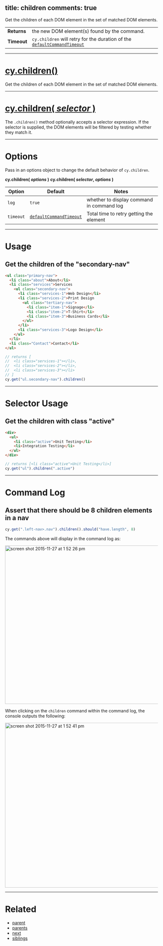 title: children
comments: true
---

Get the children of each DOM element in the set of matched DOM elements.

| | |
|--- | --- |
| **Returns** | the new DOM element(s) found by the command. |
| **Timeout** | `cy.children` will retry for the duration of the [`defaultCommandTimeout`](https://on.cypress.io/guides/configuration#section-timeouts) |

***

# [cy.children()](#section-usage)

Get the children of each DOM element in the set of matched DOM elements.

***

# [cy.children( *selector* )](#section-selector-usage)

The `.children()` method optionally accepts a selector expression. If the selector is supplied, the DOM elements will be filtered by testing whether they match it.

***

# Options

Pass in an options object to change the default behavior of `cy.children`.

**cy.children( *options* )**
**cy.children( *selector*, *options* )**

Option | Default | Notes
--- | --- | ---
`log` | `true` | whether to display command in command log
`timeout` | [`defaultCommandTimeout`](https://on.cypress.io/guides/configuration#section-timeouts) | Total time to retry getting the element

***

# Usage

## Get the children of the "secondary-nav"

```html
<ul class="primary-nav">
  <li class="about">About</li>
  <li class="services">Services
    <ul class="secondary-nav">
      <li class="services-1">Web Design</li>
      <li class="services-2">Print Design
        <ul class="tertiary-nav">
          <li class="item-1">Signage</li>
          <li class="item-2">T-Shirt</li>
          <li class="item-3">Business Cards</li>
        </ul>
      </li>
      <li class="services-3">Logo Design</li>
    </ul>
  </li>
  <li class="Contact">Contact</li>
</ul>
```

```javascript
// returns [
//  <li class="services-1"></li>,
//  <li class="services-2"></li>,
//  <li class="services-3"></li>
// ]
cy.get("ul.secondary-nav").children()
```

***

# Selector Usage

## Get the children with class "active"

```html
<div>
  <ul>
    <li class="active">Unit Testing</li>
    <li>Integration Testing</li>
  </ul>
</div>
```

```javascript
// returns [<li class="active">Unit Testing</li>]
cy.get("ul").children(".active")
```

***

# Command Log

## Assert that there should be 8 children elements in a nav

```javascript
cy.get(".left-nav>.nav").children().should("have.length", 8)
```

The commands above will display in the command log as:

<img width="521" alt="screen shot 2015-11-27 at 1 52 26 pm" src="https://cloud.githubusercontent.com/assets/1271364/11447069/2b0f8a7e-950e-11e5-96b5-9d82d9fdddec.png">

When clicking on the `children` command within the command log, the console outputs the following:

<img width="542" alt="screen shot 2015-11-27 at 1 52 41 pm" src="https://cloud.githubusercontent.com/assets/1271364/11447071/2e9252bc-950e-11e5-9a32-e5860da89160.png">

***

# Related

- [parent](https://on.cypress.io/api/parent)
- [parents](https://on.cypress.io/api/parents)
- [next](https://on.cypress.io/api/next)
- [siblings](https://on.cypress.io/api/siblings)